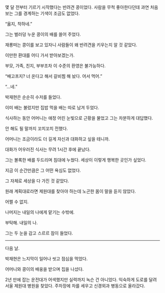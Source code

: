 몇 달 전부터 기르기 시작했다는 반려견 콩이었다. 사람을 무척 좋아한다던데 과연 처음 보는 그를 경계하는 기색이 조금도 없었다.

“옳지, 착하네.”

그는 벌러덩 누운 콩이의 배를 쓸어 주었다.

재롱떠는 콩이를 보고 있자니 사람들이 왜 반려견을 키우는지 알 것 같았다.

이만한 환대를 어디 가서 받아보겠는가.

부모, 가족, 친지, 부부조차 이 수준의 환영은 불가능하다.

“배고프지? 너 온다고 해서 갈비찜 해 놨다. 어서 먹어.”

“…네.”

박재현은 순순히 수저를 들었다.

이미 배는 불렀지만 집밥 먹을 배는 따로 남겨 두었다.

식사하는 동안 어머니는 애정 어린 눈빛으로 근황을 물었고 그는 차분하게 대답했다.

안 해도 될 말까지 꼬치꼬치 전했다.

어머니는 조금이라도 더 길게 자신과 대화하고 싶을 테니까.

대화가 어우러진 식사는 무려 1시간 후에 끝났다.

그는 볼록한 배를 두드리며 침대에 누웠다. 세상이 이렇게 행복한 곳인가 싶었다.

지금 이 순간만큼은 그 어떤 욕심도 없었다.

그 자체로 세상을 다 가진 것 같았다.

원래 계획대로라면 제원대를 찾아야 하는데 노곤한 몸이 말을 듣지 않았다.

어쩔 수 없지.

나머지는 내일의 나에게 맡기는 수밖에.

부탁해. 내일의 나.

그는 두 눈을 감고 스르르 잠이 들었다.

* * *

다음 날.

박재현은 느지막이 일어나 씻고 점심을 먹었다.

어머니와 콩이의 배웅을 받으며 집을 나섰다.

2년 만에 잡는 운전대가 어색했지만 실력까지 녹슨 건 아니었다. 익숙하게 도로를 달려 서울 제원대 병원을 찾았다. 주차장에 차를 세우고 신경외과 병동으로 올라갔다.